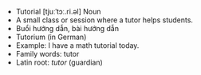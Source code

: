 - Tutorial	[tjuːˈtɔː.ri.əl]	Noun
- A small class or session where a tutor helps students.
- Buổi hướng dẫn, bài hướng dẫn
- Tutorium (in German)
- Example: I have a math tutorial today.
- Family words: tutor
- Latin root: *tutor* (guardian)